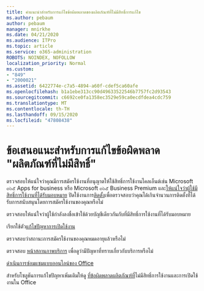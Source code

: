```yaml
---
title: คำแนะนำสำหรับการแก้ไขข้อผิดพลาดของผลิตภัณฑ์ที่ไม่มีสิทธิ์การแก้ไข
ms.author: pebaum
author: pebaum
manager: mnirkhe
ms.date: 04/21/2020
ms.audience: ITPro
ms.topic: article
ms.service: o365-administration
ROBOTS: NOINDEX, NOFOLLOW
localization_priority: Normal
ms.custom:
- "849"
- "2000021"
ms.assetid: 6422774e-c7a5-4894-a60f-cdef5ca60afe
ms.openlocfilehash: b1a1ebe313cc90d49633522546b7757fc2d93543
ms.sourcegitcommit: c6692ce0fa1358ec3529e59ca0ecdfdea4cdc759
ms.translationtype: MT
ms.contentlocale: th-TH
ms.lasthandoff: 09/15/2020
ms.locfileid: "47808438"
---
```

# <a name="suggestions-for-solving-unlicensed-product-errors"></a>ข้อเสนอแนะสำหรับการแก้ไขข้อผิดพลาด "ผลิตภัณฑ์ที่ไม่มีสิทธิ์"

ตรวจสอบให้แน่ใจว่าคุณมีการสมัครใช้งานที่อนุญาตให้ใช้สิทธิ์การใช้งานไคลเอ็นต์เช่น Microsoft ๓๖๕ Apps for business หรือ Microsoft ๓๖๕ Business Premium และ[ให้แน่ใจว่าผู้ใช้มีสิทธิ์การใช้งานที่ได้รับมอบหมาย](https://docs.microsoft.com/microsoft-365/admin/add-users/add-users) ปิดใช้งานการ[ติดตั้ง](https://docs.microsoft.com/microsoft-365/admin/add-users/delete-a-user)เพื่อตรวจสอบว่าคุณได้เกินจำนวนการติดตั้งที่ได้รับการสนับสนุนโดยการสมัครใช้งานของคุณหรือไม่
  
ตรวจสอบให้แน่ใจว่าผู้ใช้กำลังลงชื่อเข้าใช้ด้วยบัญชีเดียวกันกับที่มีสิทธิ์การใช้งานที่ได้รับมอบหมาย
  
เรียกใช้ตัว[แก้ไขปัญหาการเปิดใช้งาน](https://aka.ms/SARA-OfficeActivation-Alchemy)
  
ตรวจสอบว่าสถานะการสมัครใช้งานของคุณหมดอายุแล้วหรือไม่
  
ตรวจสอบ [หน้าสถานภาพบริการ](https://docs.microsoft.com/office365/enterprise/view-service-health) เพื่อดูว่ามีปัญหาที่ทราบเกี่ยวกับบริการหรือไม่
  
[ดำเนินการซ่อมแซมแบบออนไลน์ของ Office](https://support.office.com/Article/7821d4b6-7c1d-4205-aa0e-a6b40c5bb88b?wt.mc_id=Alchemy_ClientDIA)
  
สำหรับโซลูชันการแก้ไขปัญหาเพิ่มเติมให้ดู [ที่ข้อผิดพลาดผลิตภัณฑ์ที่](https://support.office.com/Article/0d23d3c0-c19c-4b2f-9845-5344fedc4380?wt.mc_id=Alchemy_ClientDIA)ไม่มีสิทธิ์การใช้งานและการเปิดใช้งานใน Office
  